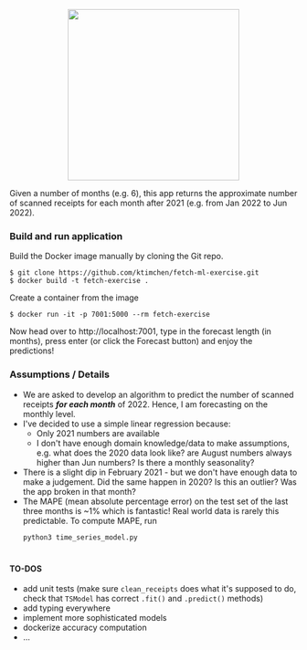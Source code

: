 <p align="center">
  <img height="300" src="https://github.com/ktimchen/fetch-ml-exercise/assets/36734709/790ce6ac-f3e2-4259-841d-625f35825d39">
</p>


Given a number of months (e.g. 6), this app returns the approximate number of scanned receipts for each month after 2021 (e.g. from Jan 2022 to Jun 2022).

### Build and run application
Build the Docker image manually by cloning the Git repo.
```
$ git clone https://github.com/ktimchen/fetch-ml-exercise.git
$ docker build -t fetch-exercise .
```
Create a container from the image
```
$ docker run -it -p 7001:5000 --rm fetch-exercise 
```

Now head over to http://localhost:7001, type in the forecast length (in months), press enter (or click the Forecast button)
and enjoy the predictions! 


### Assumptions / Details
- We are asked to develop an algorithm to predict the number of scanned receipts _**for each month**_ of 2022.
Hence, I am forecasting on the monthly level.
- I've decided to use a simple linear regression because:
  - Only 2021 numbers are available
  - I don't have enough domain knowledge/data to make assumptions, e.g. what does the 2020 data look like? are August numbers always higher than Jun numbers? Is there a monthly seasonality?    
- There is a slight dip in February 2021 - but we don't have enough data to make a judgement. Did the same happen in 2020? Is this an outlier? Was the app broken in that month?
- The MAPE (mean absolute percentage error) on the test set of the last three months is ~1% which is fantastic! Real world data is rarely this predictable.
To compute MAPE, run 
    ```
    python3 time_series_model.py 
    ```

#
#### TO-DOS
- add unit tests (make sure `clean_receipts` does what it's supposed to do, check that `TSModel` has correct `.fit()` and `.predict()` methods)
- add typing everywhere
- implement more sophisticated models
- dockerize accuracy computation
- ...
